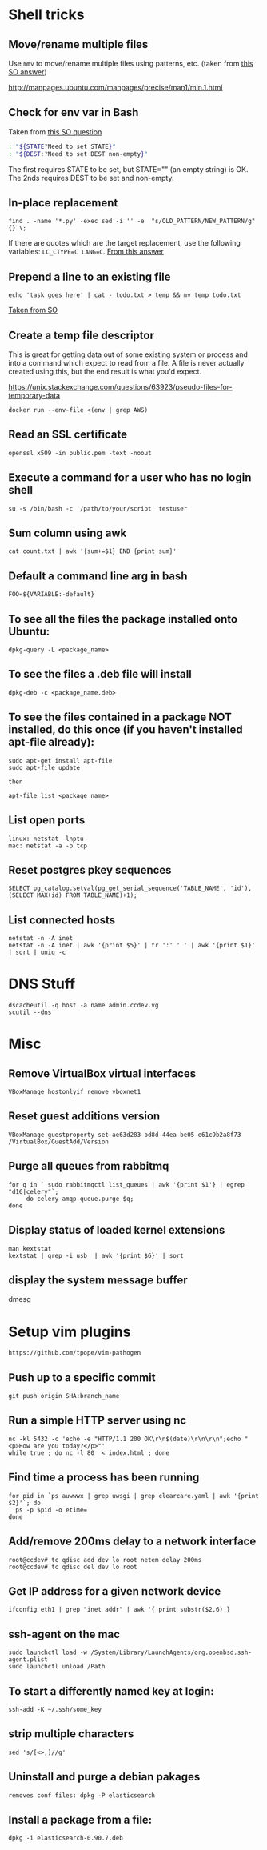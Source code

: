 # Shell tricks

## Move/rename multiple files

Use `mmv` to move/rename multiple files using patterns, etc. (taken from [this SO answer](https://stackoverflow.com/questions/1086502/rename-multiple-files-based-on-pattern-in-unix/20119482#20119482))

http://manpages.ubuntu.com/manpages/precise/man1/mln.1.html

## Check for env var in Bash

Taken from [this SO question](https://stackoverflow.com/questions/307503/whats-a-concise-way-to-check-that-environment-variables-are-set-in-a-unix-shell)

```bash
: "${STATE?Need to set STATE}"
: "${DEST:?Need to set DEST non-empty}"
```
The first requires STATE to be set, but STATE="" (an empty string) is OK. The 2nds requires DEST to be set and non-empty.

## In-place replacement

    find . -name '*.py' -exec sed -i '' -e  "s/OLD_PATTERN/NEW_PATTERN/g" {} \;
    
If there are quotes which are the target replacement, use the following variables: `LC_CTYPE=C LANG=C`. [From this answer](https://stackoverflow.com/questions/19242275/re-error-illegal-byte-sequence-on-mac-os-x)

## Prepend a line to an existing file

    echo 'task goes here' | cat - todo.txt > temp && mv temp todo.txt

[Taken from SO](https://superuser.com/questions/246837/how-do-i-add-text-to-the-beginning-of-a-file-in-bash)

## Create a temp file descriptor

This is great for getting data out of some existing system or process and into a command which
expect to read from a file.  A file is never actually created using this, but the end result is
what you'd expect.

https://unix.stackexchange.com/questions/63923/pseudo-files-for-temporary-data

    docker run --env-file <(env | grep AWS)


## Read an SSL certificate

	openssl x509 -in public.pem -text -noout


## Execute a command for a user who has no login shell

	su -s /bin/bash -c '/path/to/your/script' testuser


## Sum column using awk

	cat count.txt | awk '{sum+=$1} END {print sum}'


## Default a command line arg in bash

    FOO=${VARIABLE:-default}


## To see all the files the package installed onto Ubuntu:

	dpkg-query -L <package_name>


## To see the files a .deb file will install

	dpkg-deb -c <package_name.deb>


## To see the files contained in a package NOT installed, do this once (if you haven't installed apt-file already):

	sudo apt-get install apt-file
	sudo apt-file update

	then

	apt-file list <package_name>


## List open ports

	linux: netstat -lnptu
	mac: netstat -a -p tcp


## Reset postgres pkey sequences

	SELECT pg_catalog.setval(pg_get_serial_sequence('TABLE_NAME', 'id'), (SELECT MAX(id) FROM TABLE_NAME)+1); 


## List connected hosts

	netstat -n -A inet
	netstat -n -A inet | awk '{print $5}' | tr ':' ' ' | awk '{print $1}' | sort | uniq -c


# DNS Stuff

	dscacheutil -q host -a name admin.ccdev.vg
	scutil --dns

# Misc

## Remove VirtualBox virtual interfaces

	VBoxManage hostonlyif remove vboxnet1


## Reset guest additions version

    VBoxManage guestproperty set ae63d283-bd8d-44ea-be05-e61c9b2a8f73  /VirtualBox/GuestAdd/Version


## Purge all queues from rabbitmq

	for q in ` sudo rabbitmqctl list_queues | awk '{print $1'} | egrep "d16|celery"`;
		 do celery amqp queue.purge $q;
	done

## Display status of loaded kernel extensions

	man kextstat
	kextstat | grep -i usb  | awk '{print $6}' | sort


## display the system message buffer

dmesg


# Setup vim plugins

	https://github.com/tpope/vim-pathogen


## Push up to a specific commit

    git push origin SHA:branch_name


## Run a simple HTTP server using nc

    nc -kl 5432 -c 'echo -e "HTTP/1.1 200 OK\r\n$(date)\r\n\r\n";echo "<p>How are you today?</p>"'
    while true ; do nc -l 80  < index.html ; done


## Find time a process has been running

    for pid in `ps auwwwx | grep uwsgi | grep clearcare.yaml | awk '{print $2}'`; do
      ps -p $pid -o etime=
    done


## Add/remove 200ms delay to a network interface

    root@ccdev# tc qdisc add dev lo root netem delay 200ms
    root@ccdev# tc qdisc del dev lo root


## Get IP address for a given network device

    ifconfig eth1 | grep "inet addr" | awk '{ print substr($2,6) }


## ssh-agent on the mac

    sudo launchctl load -w /System/Library/LaunchAgents/org.openbsd.ssh-agent.plist
    sudo launchctl unload /Path


## To start a differently named key at login:

    ssh-add -K ~/.ssh/some_key 


## strip multiple characters

    sed 's/[<>,]//g'


## Uninstall and purge a debian pakages

    removes conf files: dpkg -P elasticsearch  


## Install a package from a file: 

    dpkg -i elasticsearch-0.90.7.deb
